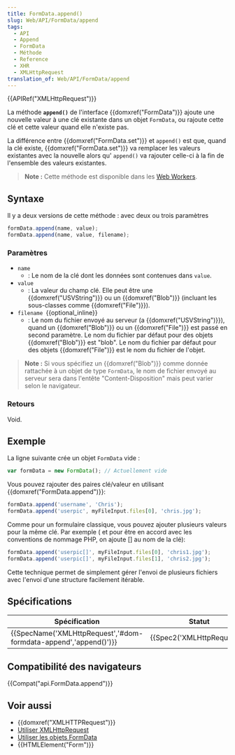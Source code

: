 ```yaml
---
title: FormData.append()
slug: Web/API/FormData/append
tags:
  - API
  - Append
  - FormData
  - Méthode
  - Reference
  - XHR
  - XMLHttpRequest
translation_of: Web/API/FormData/append
---
```

{{APIRef("XMLHttpRequest")}}

La méthode **`append()`** de l'interface {{domxref("FormData")}} ajoute une nouvelle valeur à une clé existante dans un objet `FormData`, ou rajoute cette clé et cette valeur quand elle n'existe pas.

La différence entre {{domxref("FormData.set")}} et `append()` est que, quand la clé existe, {{domxref("FormData.set")}} va remplacer les valeurs existantes avec la nouvelle alors qu' `append()` va rajouter celle-ci à la fin de l'ensemble des valeurs existantes.

> **Note :** Cette méthode est disponible dans les [Web Workers](/en-US/docs/Web/API/Web_Workers_API).

## Syntaxe

Il y a deux versions de cette méthode&nbsp;: avec deux ou trois paramètres

```js
formData.append(name, value);
formData.append(name, value, filename);
```

### Paramètres

- `name`
  - : Le nom de la clé dont les données sont contenues dans `value`.
- `value`
  - : La valeur du champ clé. Elle peut être une {{domxref("USVString")}} ou un {{domxref("Blob")}} (incluant les sous-classes comme {{domxref("File")}}).
- `filename `{{optional_inline}}
  - : Le nom du fichier envoyé au serveur (a {{domxref("USVString")}}), quand un {{domxref("Blob")}} ou un {{domxref("File")}} est passé en second paramètre. Le nom du fichier par défaut pour des objets {{domxref("Blob")}} est "blob". Le nom du fichier par défaut pour des objets {{domxref("File")}} est le nom du fichier de l'objet.

> **Note :** Si vous spécifiez un {{domxref("Blob")}} comme donnée rattachée à un objet de type `FormData`, le nom de fichier envoyé au serveur sera dans l'entête "Content-Disposition" mais peut varier selon le navigateur.

### Retours

Void.

## Exemple

La ligne suivante crée un objet `FormData` vide :

```js
var formData = new FormData(); // Actuellement vide
```

Vous pouvez rajouter des paires clé/valeur en utilisant {{domxref("FormData.append")}}:

```js
formData.append('username', 'Chris');
formData.append('userpic', myFileInput.files[0], 'chris.jpg');
```

Comme pour un formulaire classique, vous pouvez ajouter plusieurs valeurs pour la même clé. Par exemple ( et pour être en accord avec les conventions de nommage PHP, on ajoute \[] au nom de la clé):

```js
formData.append('userpic[]', myFileInput.files[0], 'chris1.jpg');
formData.append('userpic[]', myFileInput.files[1], 'chris2.jpg');
```

Cette technique permet de simplement gérer l'envoi de plusieurs fichiers avec l'envoi d'une structure facilement itérable.

## Spécifications

| Spécification                                                                        | Statut                               | Commentaire         |
| ------------------------------------------------------------------------------------ | ------------------------------------ | ------------------- |
| {{SpecName('XMLHttpRequest','#dom-formdata-append','append()')}} | {{Spec2('XMLHttpRequest')}} | Définition initiale |

## Compatibilité des navigateurs

{{Compat("api.FormData.append")}}

## Voir aussi

- {{domxref("XMLHTTPRequest")}}
- [Utiliser XMLHttpRequest](/fr/docs/Web/API/XMLHttpRequest/Utiliser_XMLHttpRequest)
- [Utiliser les objets FormData](/fr/docs/Web/API/FormData/Utilisation_objets_FormData)
- {{HTMLElement("Form")}}
